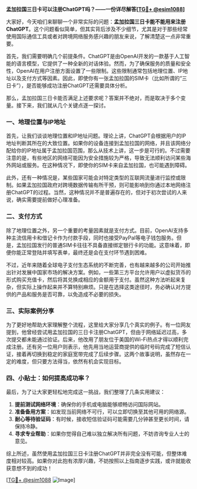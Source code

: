 **孟加拉国三日卡可以注册ChatGPT吗？——一份详尽解答[[TG💪+ @esim1088](https://t.me/s/esim1088)]**

大家好，今天咱们来聊聊一个非常实际的问题：**孟加拉国三日卡能不能用来注册ChatGPT**。这个问题看似简单，但其实背后涉及不少细节，尤其是对于那些经常使用国际通信工具或者对跨境网络服务感兴趣的朋友来说，了解清楚这一点非常重要。

首先，我们需要明确几个前提条件。ChatGPT是由OpenAI开发的一款基于人工智能的语言模型，它提供了一种全新的对话体验。然而，为了确保服务的质量和安全性，OpenAI在用户注册方面设置了一些限制。这些限制通常包括地理位置、IP地址以及支付方式等因素。因此，即使你有一张孟加拉国的SIM卡（比如所谓的“三日卡”），是否能够成功注册ChatGPT还需要具体分析。

那么，孟加拉国三日卡能否满足上述要求呢？答案并不绝对，而是取决于多个变量。接下来，我们就从几个关键点逐一探讨。

### 一、地理位置与IP地址

首先，让我们谈谈地理位置和IP地址问题。理论上讲，ChatGPT会根据用户的IP地址判断其所在的大致位置。如果你的设备连接到孟加拉国的网络，并且该网络分配给你的IP地址属于孟加拉国范围，那么从技术上讲，这一步是可行的。不过需要注意的是，有些地区的网络可能因为安全措施较为严格，导致无法顺利访问某些海外网站或服务。在这种情况下，即使你的SIM卡来自孟加拉国，也可能遇到障碍。

此外，还有一种情况是，某些国家可能会对特定类型的互联网流量进行监控或限制。如果孟加拉国政府对跨境数据传输有所干预，则可能影响到你通过本地网络注册ChatGPT的过程。当然，这种情况并不是普遍存在的，但对于初次尝试的人来说，确实需要提前做好心理准备。

### 二、支付方式

除了地理位置之外，另一个重要的考量因素就是支付方式。目前，OpenAI支持多种主流信用卡和借记卡作为付款手段，同时也接受PayPal等电子钱包服务。但是，孟加拉国发行的普通SIM卡往往不具备直接绑定银行卡的功能。这意味着，即便你能正常登陆并填写表单，最终还是会在支付环节遇到困难。

不过，近年来随着全球电子支付生态系统的不断完善，也有越来越多的公司开始推出针对发展中国家市场的解决方案。例如，一些第三方平台允许用户以虚拟货币的形式购买充值卡，然后将其兑换成相应的金额用于支付。虽然这种方法听起来复杂，但实际上操作起来并不算特别麻烦。只是在选择这类途径时，务必确认对方提供的产品和服务是否可靠，以免造成不必要的损失。

### 三、实际案例分享

为了更好地帮助大家理解整个流程，这里给大家分享几个真实的例子。有一位网友提到，他曾经尝试用孟加拉国的三日卡注册ChatGPT，但由于网络延迟过高，多次提交都未能通过验证。后来，他改用了朋友位于美国的Wi-Fi热点才得以顺利完成注册。还有另一位用户则表示，他先用当地运营商提供的临时号码完成了短信认证，接着再切换到稳定的家庭宽带完成了后续步骤。这两个故事说明，虽然存在一定的难度，但只要方法得当，依然有机会实现目标。

### 四、小贴士：如何提高成功率？

最后，为了让大家更轻松地完成这一挑战，我们整理了几条实用建议：

1. **提前测试网络环境**：确保你的手机或电脑能够顺畅访问国际网站。
2. **准备备用方案**：如发现当前网络不可行，可以立即切换至其他可用的网络源。
3. **耐心等待验证码**：有时候，接收短信验证码可能需要几分钟甚至更长时间，请保持冷静。
4. **寻求专业帮助**：如果你觉得自己难以独立解决所有问题，不妨咨询专业人士的意见。

综上所述，虽然使用孟加拉国三日卡注册ChatGPT并非完全没有可能，但整体难度相对较高。如果你对此抱有浓厚兴趣，不妨按照以上指南逐步实践，或许就能收获意想不到的成功！

[[TG💪+ @esim1088](https://t.me/s/esim1088) ![Image](https://i.postimg.cc/4NQfJmqS/Snipaste-2025-05-13-00-14-12.png)]